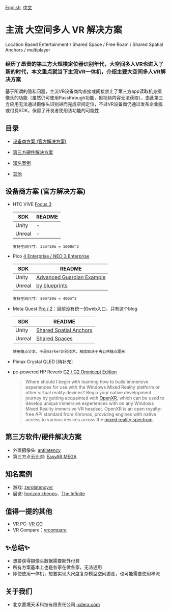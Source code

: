 [English](README.md),
[中文](README.zh-CN.md)

# 主流 大空间多人 VR 解决方案
Location Based Entertainment / Shared Space / Free Roam / Shared Spatial Anchors / multiplayer

### 经历了昂贵的第三方大规模定位器识别年代，大空间多人VR也进入了新的时代，本文重点就当下主流VR一体机，介绍主要大空间多人VR解决方案

基于所谓的隐私问题，主流VR设备商均直接或间接禁止了第三方app读取机身摄像头的功能（虽然仍可使用Passthrough功能，但视频内容无法获取），由此第三方应用无法通过摄像头识别进而完成空间定位，不过VR设备商仍通过发布企业版或付费SDK，保留了开发者使用该功能的可能性

## 目录
<!-- MarkdownTOC depth=4 -->

- [设备商方案 (官方解决方案)](#VR)
- [第三方硬件解决方案](#TPH)
- [知名案例](#TPS)
- [其他](#Others)

  <a name="VR"></a>

## 设备商方案 (官方解决方案)

- HTC VIVE [Focus 3](https://business.vive.com/mea-en/solutions/vive-location-based-software-suite)

  | SDK | README |
  | ------ | ------ |
  | Unity | - |
  | Unreal | - |

  `支持空间尺寸: 33m*30m = 1000m^2`

- Pico [4 Enterprise / NEO 3 Enterprise](https://business.picoxr.com/cn/doc/Enterprise-Settings-LBE-v1.3) 

  | SDK | README |
  | ------ | ------ |
  | Unity | [Advanced Guardian Example](https://github.com/picoxr/Advanced-Guardian-Example/blob/main/README.md) |
  | Unreal | [by blueprints](https://pdocor.pico-interactive.com/reference/unreal/xr/12832/enable-large-space/) |

  `支持空间尺寸: 20m*20m = 400m^2`

- Meta Quest [Pro / 2](https://developer.oculus.com/blog/build-local-multiplayer-experiences-shared-spatial-anchors)：目前没有统一的web入口，只有这个blog

  | SDK | README |
  | ------ | ------ |
  | Unity | [Shared Spatial Anchors](https://github.com/oculus-samples/Unity-SharedSpatialAnchors/blob/main/README.md) |
  | Unreal | [Shared Spaces](https://github.com/oculus-samples/Unreal-SharedSpaces/blob/main-5.x/README.md) |

  `使用锚点分享，不是marker识别技术，精度取决于离公共锚点距离`

- Pimax Crystal QLED [待补充]

- pc-powered HP Reverb [G2 / G2 Omnicept Edition](https://learn.microsoft.com/en-us/windows/mixed-reality/enthusiast-guide/enterprise-lbe-faq) 

  > Where should I begin with learning how to build immersive experiences for use with the Windows Mixed Reality platform or other virtual reality devices?
Begin your native development journey by getting acquainted with [OpenXR](https://learn.microsoft.com/en-us/windows/mixed-reality/develop/native/openxr), which can be used to develop unique immersive experiences with on any Windows Mixed Reality immersive VR headset. OpenXR is an open royalty-free API standard from Khronos, providing engines with native access to various devices across the [mixed reality spectrum](https://learn.microsoft.com/en-us/windows/mixed-reality/discover/mixed-reality).
  > 

<a name="TPH"></a>

## 第三方软件/硬件解决方案

- 外置摄像头: [antilatency](https://antilatency.com/)
- 第三方点云比对: [EasyAR MEGA](https://www.bilibili.com/video/BV1Zg4y1c7CS/?spm_id_from=333.999.0.0&vd_source=ba8f33ad83a9dcb49b3b3813840bed1d)

<a name="TPS"></a>

## 知名案例

- 游戏: [zerolatencyvr](https://zerolatencyvr.com/games/) 
- 展览: [horizon kheops](https://horizonkheops.com/en/home/)、[The Infinite](https://theinfiniteexperience.world/en)

<a name="Others"></a>

## 值得一提的其他
- VR PC: [VR GO](https://www.zotac.com/us/product/mini_pcs/vr-go-40-windows-11-pro)
- VR Compare：[vrcompare](https://vr-compare.com/compare?h1=-MpSqv-rB&h2=QCggQgEXT&h3=vEajWefj-&h4=2WZ0E44Hw)

## ✨总结✨
- 想要获得摄像头数据需要额外付费
- 所有方案基本上也是各家在做各家，无法通用
- 即使使用一体机，想要实现大尺度复杂模型空间游走，也可能需要使用串流

## 关于我们
- 北京嘉境天禾科技有限责任公司 [ixdera.com](https://www.ixdera.com)
